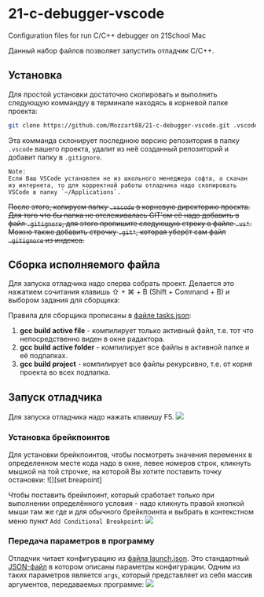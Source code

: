 # 21-c-debugger-vscode
Configuration files for run C/C++ debugger on 21School Mac

Данный набор файлов позволяет запустить отладчик C/C++.

## Установка
Для простой установки достаточно скопировать и выполнить следующую коммандуу в терминале находясь в корневой папке проекта: 
```bash
git clone https://github.com/Mozzart88/21-c-debugger-vscode.git .vscode && rm -fr .vscode/.git && echo ".vscode" >> .gitignore
```
Эта комманда склонирует последнюю версию репозитория в папку `.vscode` вашего проекта, удалит из неё созданный репозиторий и добавит папку в `.gitignore`.

	Note:
	Если Ваш VSCode установлен не из школьного менеджера софта, а скачан из интернета, то для корректной работы отладчика надо скопировать VSCode в папку `~/Applications`.

~~После этого, копируем папку `.vscode` в корневую директорию проекта.
Для того что бы папка не отслеживалась GIT'ом её надо добавить в файл `.gitignore`, для этого пропишите следующую строку в файле
`.vs*`. Можно также добавить строчку `.git*`, которая уберёт сам файл `.gitignore` из индекса.~~

## Сборка исполняемого файла
Для запуска отладчика надо сперва собрать проект. Делается это нажатием сочитания клавишь ⇧ + ⌘ + B (Shift + Command + B) и выбором задания для сборщика:
[][select task]

Правила для сборщика прописаны в [файле tasks.json](./.vscode/tasks.json):
1. **gcc build active file** - компилирует только активный файл, т.е. тот что непосредственно виден в окне радактора.
2. **gcc build active folder** - компилирует все файлы в активной папке и её подпапках.
3. **gcc build project** - компилирует все файлы рекурсивно, т.е. от корня проекта во всех подпапка.

## Запуск отладчика
Для запуска отладчика надо нажать клавишу F5.
![][start debugging]

### Установка брейкпоинтов
Для установки брейкпоинтов, чтобы посмотреть значения переменнх в определенном месте кода надо в окне, левее номеров строк, кликнуть мышкой на той строчке, на которой Вы хотите поставить точку остановки:
![][set breapoint]

Чтобы поставить брейкпоинт, который сработает только при выполнении определённого условия - надо кликнуть правой кнопкой мыши там же где и для обычного брейкпоинта и выбрать в контекстном меню пункт `Add Conditional Breakpoint`:
![][set cond breakpoint]

### Передача параметров в программу
Отладчик читает конфигурацию из [файла launch.json](./.vscode/launch.json). Это стандартный [JSON-файл](https://ru.wikipedia.org/wiki/JSON "Wiki JSON") в котором описаны параметры конфигурации. Одним из таких параметров является `args`, который представляет из себя масcив аргументов, передаваемых программе:
![][set params]

[select task]: https://github.com/Mozzart88/readme_srcs/blob/master/21-c-debugger-vscode/src/vscode_debugger_select_task.gif
[set breakpoint]: https://github.com/Mozzart88/readme_srcs/blob/master/21-c-debugger-vscode/src/vscode_debugger_set_breakpoint.gif
[set cond breakpoint]: https://github.com/Mozzart88/readme_srcs/blob/master/21-c-debugger-vscode/src/vscode_debugger_set_cond_breakpoint.gif
[set params]: https://github.com/Mozzart88/readme_srcs/blob/master/21-c-debugger-vscode/src/vscode_debugger_set_params.gif
[start debugging]: https://github.com/Mozzart88/readme_srcs/blob/master/21-c-debugger-vscode/src/vscode_debugger_start_debugging.gif
